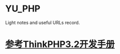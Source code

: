 # YU_PHP
Light notes and useful URLs record.
# [参考ThinkPHP3.2开发手册](http://document.thinkphp.cn/manual_3_2.html)
